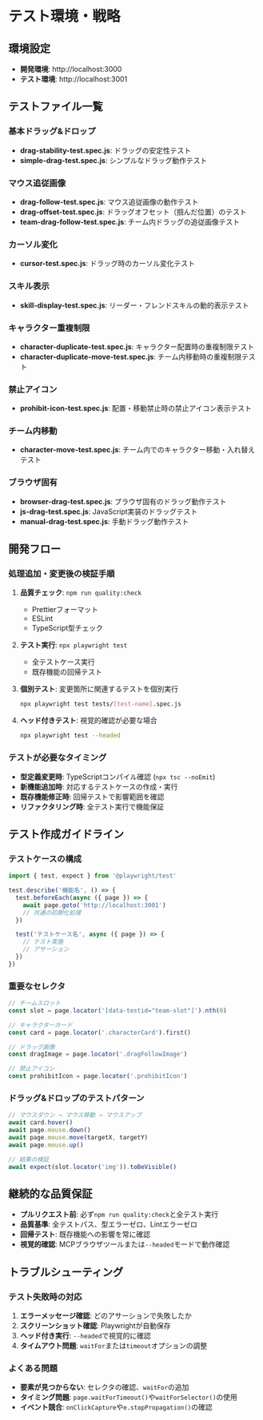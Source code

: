# テスト環境・戦略

## 環境設定

- **開発環境**: http://localhost:3000
- **テスト環境**: http://localhost:3001

## テストファイル一覧

### 基本ドラッグ&ドロップ

- **drag-stability-test.spec.js**: ドラッグの安定性テスト
- **simple-drag-test.spec.js**: シンプルなドラッグ動作テスト

### マウス追従画像

- **drag-follow-test.spec.js**: マウス追従画像の動作テスト
- **drag-offset-test.spec.js**: ドラッグオフセット（掴んだ位置）のテスト
- **team-drag-follow-test.spec.js**: チーム内ドラッグの追従画像テスト

### カーソル変化

- **cursor-test.spec.js**: ドラッグ時のカーソル変化テスト

### スキル表示

- **skill-display-test.spec.js**: リーダー・フレンドスキルの動的表示テスト

### キャラクター重複制限

- **character-duplicate-test.spec.js**: キャラクター配置時の重複制限テスト
- **character-duplicate-move-test.spec.js**: チーム内移動時の重複制限テスト

### 禁止アイコン

- **prohibit-icon-test.spec.js**: 配置・移動禁止時の禁止アイコン表示テスト

### チーム内移動

- **character-move-test.spec.js**: チーム内でのキャラクター移動・入れ替えテスト

### ブラウザ固有

- **browser-drag-test.spec.js**: ブラウザ固有のドラッグ動作テスト
- **js-drag-test.spec.js**: JavaScript実装のドラッグテスト
- **manual-drag-test.spec.js**: 手動ドラッグ動作テスト

## 開発フロー

### 処理追加・変更後の検証手順

1. **品質チェック**: `npm run quality:check`
   - Prettierフォーマット
   - ESLint
   - TypeScript型チェック

2. **テスト実行**: `npx playwright test`
   - 全テストケース実行
   - 既存機能の回帰テスト

3. **個別テスト**: 変更箇所に関連するテストを個別実行
   ```bash
   npx playwright test tests/[test-name].spec.js
   ```

4. **ヘッド付きテスト**: 視覚的確認が必要な場合
   ```bash
   npx playwright test --headed
   ```

### テストが必要なタイミング

- **型定義変更時**: TypeScriptコンパイル確認 (`npx tsc --noEmit`)
- **新機能追加時**: 対応するテストケースの作成・実行
- **既存機能修正時**: 回帰テストで影響範囲を確認
- **リファクタリング時**: 全テスト実行で機能保証

## テスト作成ガイドライン

### テストケースの構成

```javascript
import { test, expect } from '@playwright/test'

test.describe('機能名', () => {
  test.beforeEach(async ({ page }) => {
    await page.goto('http://localhost:3001')
    // 共通の初期化処理
  })

  test('テストケース名', async ({ page }) => {
    // テスト実施
    // アサーション
  })
})
```

### 重要なセレクタ

```javascript
// チームスロット
const slot = page.locator('[data-testid="team-slot"]').nth(0)

// キャラクターカード
const card = page.locator('.characterCard').first()

// ドラッグ画像
const dragImage = page.locator('.dragFollowImage')

// 禁止アイコン
const prohibitIcon = page.locator('.prohibitIcon')
```

### ドラッグ&ドロップのテストパターン

```javascript
// マウスダウン → マウス移動 → マウスアップ
await card.hover()
await page.mouse.down()
await page.mouse.move(targetX, targetY)
await page.mouse.up()

// 結果の検証
await expect(slot.locator('img')).toBeVisible()
```

## 継続的な品質保証

- **プルリクエスト前**: 必ず`npm run quality:check`と全テスト実行
- **品質基準**: 全テストパス、型エラーゼロ、Lintエラーゼロ
- **回帰テスト**: 既存機能への影響を常に確認
- **視覚的確認**: MCPブラウザツールまたは`--headed`モードで動作確認

## トラブルシューティング

### テスト失敗時の対応

1. **エラーメッセージ確認**: どのアサーションで失敗したか
2. **スクリーンショット確認**: Playwrightが自動保存
3. **ヘッド付き実行**: `--headed`で視覚的に確認
4. **タイムアウト問題**: `waitFor`または`timeout`オプションの調整

### よくある問題

- **要素が見つからない**: セレクタの確認、`waitFor`の追加
- **タイミング問題**: `page.waitForTimeout()`や`waitForSelector()`の使用
- **イベント競合**: `onClickCapture`や`e.stopPropagation()`の確認
